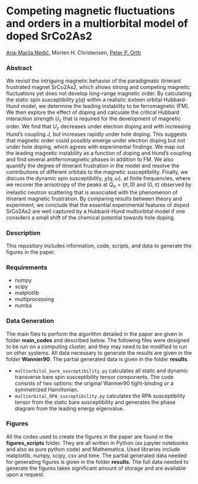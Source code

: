 # Competing magnetic fluctuations and orders in a multiorbital model of doped SrCo2As2

[Ana-Marija Nedić](https://amnedic.github.io), Morten H. Christensen, [Peter P. Orth](https://faculty.sites.iastate.edu/porth/)

### Abstract

We revisit the intriguing magnetic behavior of the paradigmatic itinerant frustrated magnet SrCo2As2, which shows strong and competing magnetic fluctuations yet does not develop long-range magnetic order. By calculating the static spin susceptibility $\chi(q)$ within a realistic sixteen orbital Hubbard-Hund model, we determine the leading instability to be ferromagnetic (FM). We then explore the effect of doping and calculate the critical Hubbard interaction strength $U_c$ that is required for the development of magnetic order. We find that $U_c$ decreases under electron doping and with increasing Hund’s coupling $J$, but increases rapidly under hole doping. This suggests that magnetic order could possibly emerge under electron doping but not under hole doping, which agrees with experimental findings. We map out the leading magnetic instability as a function of doping and Hund’s coupling and find several antiferromagnetic phases in addition to FM. We also quantify the degree of itinerant frustration in the model and resolve the contributions of different orbitals to the magnetic susceptibility. Finally, we discuss the dynamic spin susceptibility, $\chi(q, ω)$, at finite frequencies, where we recover the anisotropy of the peaks at $Q_{\pi} = (\pi, 0)$ and $(0, \pi)$ observed by inelastic neutron scattering that is associated with the phenomenon of itinerant magnetic frustration. By comparing results between theory and experiment, we conclude that the essential experimental features of doped SrCo2As2 are well captured by a Hubbard-Hund multiorbital model if one considers a small shift of the chemical potential towards hole doping.

### Description
This repository includes information, code, scripts, and data to generate the figures in the paper.

### Requirements

* numpy
* scipy
* matplotlib
* multiprocessing
* numba

### Data Generation
The main files to perform the algorithm detailed in the paper are given in folder **main_codes** and described below. The following files were designed to be run on a computing cluster, and they may need to be modified to run on other systems. All data necessary to generate the results are given in the folder **Wannier90**. The partial generated data is given in the folder **results**.

* `multiorbital_bare_susceptibility.py` calculates all static and dynamic transverse bare spin susceptibility tensor components. The code consists of two options: the original Wannier90 tight-binding or a symmetrized Hamiltonian.
* `multiorbital_RPA_susceptibility.py` calculates the RPA susceptibility tensor from the static bare susceptibility and generates the phase diagram from the leading energy eigenvalue.

### Figures
All the codes used to create the figures in the paper are found in the **figures_scripts** folder. They are all written in Python (as jupyter notebooks and also as pure python code) and Mathematica. Used libraries include matplotlib, numpy, scipy, csv and time. The partial generated data needed for generating figures is given in the folder **results**. The full data needed to generate the figures takes significant amount of storage and are available upon a request.	
